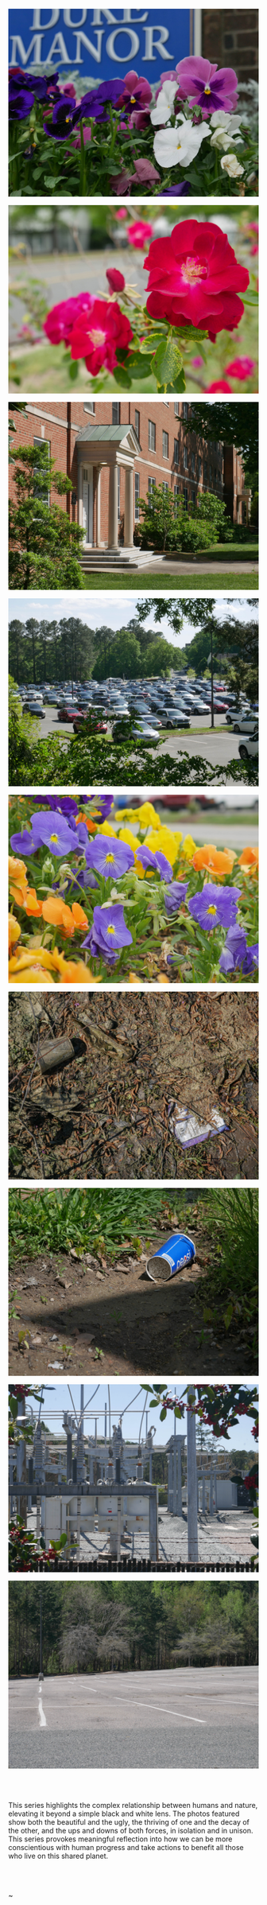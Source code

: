 


![Image_1](/assets/images/blog-images/2023/nature/1.JPG)

![Image_2](/assets/images/blog-images/2023/nature/2.JPG)

![Image_3](/assets/images/blog-images/2023/nature/3.JPG)

![Image_4](/assets/images/blog-images/2023/nature/4.JPG)

![Image_5](/assets/images/blog-images/2023/nature/5.JPG)

![Image_6](/assets/images/blog-images/2023/nature/6.JPG)

![Image_7](/assets/images/blog-images/2023/nature/7.JPG)

![Image_8](/assets/images/blog-images/2023/nature/8.JPG)

![Image_9](/assets/images/blog-images/2023/nature/9.JPG)

<br />
<br />

This series highlights the complex relationship between humans and nature, elevating 
it beyond a simple black and white lens. The photos featured show both the beautiful 
and the ugly, the thriving of one and the decay of the other, and the ups and downs 
of both forces, in isolation and in unison. This series provokes meaningful reflection 
into how we can be more conscientious with human progress and take actions to benefit 
all those who live on this shared planet.

<br />
<br />

~

<br />
